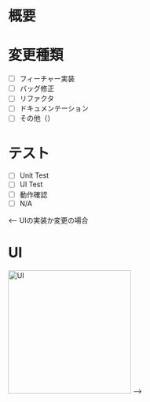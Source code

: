 # 概要


# 変更種類
- [ ] フィーチャー実装
- [ ] バッグ修正
- [ ] リファクタ
- [ ] ドキュメンテーション
- [ ] その他（）

# テスト
- [ ] Unit Test
- [ ] UI Test
- [ ] 動作確認
- [ ] N/A

<-- UIの実装か変更の場合
# UI
<img width="250" alt="UI" src="">
-->